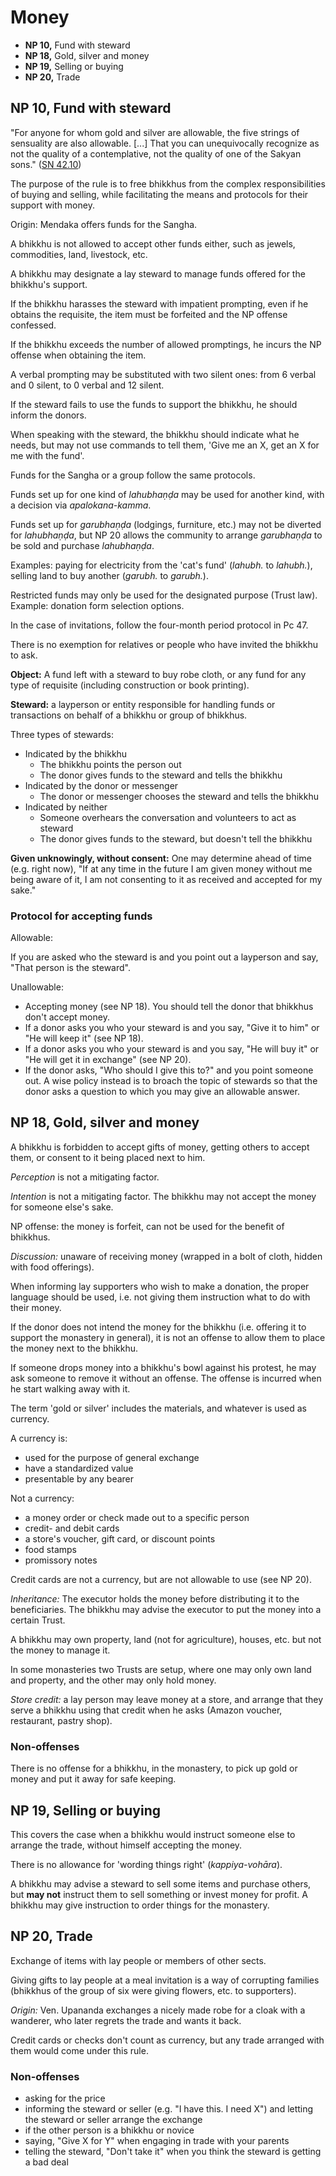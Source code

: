 # Money

-   **NP 10,** Fund with steward
-   **NP 18,** Gold, silver and money
-   **NP 19,** Selling or buying
-   **NP 20,** Trade

## NP 10, Fund with steward

"For anyone for whom gold and silver are allowable, the five strings
of sensuality are also allowable. [...] That you can unequivocally
recognize as not the quality of a contemplative, not the quality of
one of the Sakyan sons." ([SN 42.10](https://www.dhammatalks.org/suttas/SN/SN42_10.html))

The purpose of the rule is to free bhikkhus from the complex responsibilities of
buying and selling, while facilitating the means and protocols for their support
with money.

Origin: Mendaka offers funds for the Sangha.

A bhikkhu is not allowed to accept other funds either, such as jewels,
commodities, land, livestock, etc.

A bhikkhu may designate a lay steward to manage funds offered for the bhikkhu's
support.

If the bhikkhu harasses the steward with impatient prompting, even if he obtains
the requisite, the item must be forfeited and the NP offense confessed.

If the bhikkhu exceeds the number of allowed promptings, he incurs the NP
offense when obtaining the item.

A verbal prompting may be substituted with two silent ones: from 6 verbal and 0
silent, to 0 verbal and 12 silent.

If the steward fails to use the funds to support the bhikkhu, he should inform the donors.

When speaking with the steward, the bhikkhu should indicate what he needs, but
may not use commands to tell them, 'Give me an X, get an X for me with the fund'.

Funds for the Sangha or a group follow the same protocols.

Funds set up for one kind of *lahubhaṇḍa* may be used for another kind, with a
decision via *apalokana-kamma*.

Funds set up for *garubhaṇḍa* (lodgings, furniture, etc.) may not be diverted for
*lahubhaṇḍa*, but NP 20 allows the community to arrange *garubhaṇḍa* to be sold
and purchase *lahubhaṇḍa*.

Examples: paying for electricity from the 'cat's fund' (_lahubh._ to _lahubh._),
selling land to buy another (_garubh._ to _garubh._).

Restricted funds may only be used for the designated purpose (Trust law).
Example: donation form selection options.

In the case of invitations, follow the four-month period protocol in Pc 47.

There is no exemption for relatives or people who have invited the bhikkhu to ask.

**Object:** A fund left with a steward to buy robe cloth, or any fund for any
type of requisite (including construction or book printing).

<!-- latex
\enlargethispage*{\baselineskip}
-->

**Steward:** a layperson or entity responsible for handling funds or
transactions on behalf of a bhikkhu or group of bhikkhus.

Three types of stewards:

- Indicated by the bhikkhu
  - The bhikkhu points the person out
  - The donor gives funds to the steward and tells the bhikkhu
- Indicated by the donor or messenger
  - The donor or messenger chooses the steward and tells the bhikkhu
- Indicated by neither
  - Someone overhears the conversation and volunteers to act as steward
  - The donor gives funds to the steward, but doesn't tell the bhikkhu
  
**Given unknowingly, without consent:** One may determine ahead of time (e.g.
right now), "If at any time in the future I am given money without me being
aware of it, I am not consenting to it as received and accepted for my sake."
 
### Protocol for accepting funds

Allowable: 

If you are asked who the steward is and you point out a layperson and say, "That
person is the steward".

Unallowable: 

- Accepting money (see NP 18). You should tell the donor that bhikkhus don't
  accept money.
- If a donor asks you who your steward is and you say, "Give it to him" or "He
  will keep it" (see NP 18).
- If a donor asks you who your steward is and you say, "He will buy it" or "He
  will get it in exchange" (see NP 20).
- If the donor asks, "Who should I give this to?" and you point someone out. A
  wise policy instead is to broach the topic of stewards so that the donor asks
  a question to which you may give an allowable answer.
  
## NP 18, Gold, silver and money

A bhikkhu is forbidden to accept gifts of money, getting others to accept them,
or consent to it being placed next to him.

*Perception* is not a mitigating factor.

*Intention* is not a mitigating factor. The bhikkhu may not accept the money for
someone else's sake.

NP offense: the money is forfeit, can not be used for the benefit of bhikkhus.

*Discussion:* unaware of receiving money (wrapped in a bolt of cloth, hidden
with food offerings).

When informing lay supporters who wish to make a donation, the proper language
should be used, i.e. not giving them instruction what to do with their money.

If the donor does not intend the money for the bhikkhu (i.e. offering it to
support the monastery in general), it is not an offense to allow them to place
the money next to the bhikkhu.

If someone drops money into a bhikkhu's bowl against his protest, he may ask
someone to remove it without an offense. The offense is incurred when he start
walking away with it.

The term 'gold or silver' includes the materials, and whatever is used as currency.

<!-- latex
\clearpage
-->

A currency is:

- used for the purpose of general exchange
- have a standardized value
- presentable by any bearer

Not a currency:

- a money order or check made out to a specific person
- credit- and debit cards
- a store's voucher, gift card, or discount points
- food stamps
- promissory notes

Credit cards are not a currency, but are not allowable to use (see NP 20).

_Inheritance:_ The executor holds the money before distributing it to the
beneficiaries. The bhikkhu may advise the executor to put the money into a
certain Trust.

A bhikkhu may own property, land (not for agriculture), houses, etc. but not the money to manage it.

In some monasteries two Trusts are setup, where one may only own land and property, and the other may only hold money.

_Store credit:_ a lay person may leave money at a store, and arrange that they
serve a bhikkhu using that credit when he asks (Amazon voucher, restaurant,
pastry shop).

### Non-offenses

There is no offense for a bhikkhu, in the monastery, to pick up gold or money
and put it away for safe keeping.

## NP 19, Selling or buying

This covers the case when a bhikkhu would instruct someone else to arrange the
trade, without himself accepting the money.

There is no allowance for 'wording things right' (*kappiya-vohāra*).

A bhikkhu may advise a steward to sell some items and purchase others, but **may
not** instruct them to sell something or invest money for profit.
A bhikkhu may give instruction to order things for the monastery.

## NP 20, Trade

Exchange of items with lay people or members of other sects.

Giving gifts to lay people at a meal invitation is a way of corrupting families (bhikkhus of the group of six were giving flowers, etc. to supporters).

*Origin:* Ven. Upananda exchanges a nicely made robe for a cloak with a
wanderer, who later regrets the trade and wants it back.

Credit cards or checks don't count as currency, but any trade arranged with them
would come under this rule.

<!-- latex
\enlargethispage*{\baselineskip}
-->

### Non-offenses

- asking for the price
- informing the steward or seller (e.g. "I have this. I need X") and letting the
  steward or seller arrange the exchange
- if the other person is a bhikkhu or novice
- saying, "Give X for Y" when engaging in trade with your parents
- telling the steward, "Don't take it" when you think the steward is getting a
  bad deal
